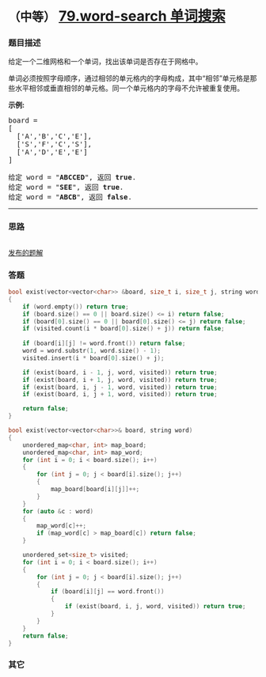 # `（中等）`  [79.word-search 单词搜索](https://leetcode-cn.com/problems/word-search/)

### 题目描述
<p>给定一个二维网格和一个单词，找出该单词是否存在于网格中。</p>

<p>单词必须按照字母顺序，通过相邻的单元格内的字母构成，其中“相邻”单元格是那些水平相邻或垂直相邻的单元格。同一个单元格内的字母不允许被重复使用。</p>

<p><strong>示例:</strong></p>

<pre>board =
[
  ['A','B','C','E'],
  ['S','F','C','S'],
  ['A','D','E','E']
]

给定 word = "<strong>ABCCED</strong>", 返回 <strong>true</strong>.
给定 word = "<strong>SEE</strong>", 返回 <strong>true</strong>.
给定 word = "<strong>ABCB</strong>", 返回 <strong>false</strong>.</pre>


---
### 思路
```
```

[发布的题解](https://leetcode-cn.com/problems/word-search/solution/79-by-ikaruga/)

### 答题
``` C++
bool exist(vector<vector<char>> &board, size_t i, size_t j, string word, unordered_set<size_t> visited)
{
	if (word.empty()) return true;
	if (board.size() == 0 || board.size() <= i) return false;
	if (board[0].size() == 0 || board[0].size() <= j) return false;
	if (visited.count(i * board[0].size() + j)) return false;
	
	if (board[i][j] != word.front()) return false;
	word = word.substr(1, word.size() - 1);
	visited.insert(i * board[0].size() + j);

	if (exist(board, i - 1, j, word, visited)) return true;
	if (exist(board, i + 1, j, word, visited)) return true;
	if (exist(board, i, j - 1, word, visited)) return true;
	if (exist(board, i, j + 1, word, visited)) return true;

	return false;
}

bool exist(vector<vector<char>>& board, string word) 
{
	unordered_map<char, int> map_board;
	unordered_map<char, int> map_word;
	for (int i = 0; i < board.size(); i++)
	{
		for (int j = 0; j < board[i].size(); j++)
		{
			map_board[board[i][j]]++;
		}
	}
	for (auto &c : word)
	{
		map_word[c]++;
		if (map_word[c] > map_board[c]) return false;
	}

	unordered_set<size_t> visited;
	for (int i = 0; i < board.size(); i++)
	{
		for (int j = 0; j < board[i].size(); j++)
		{
			if (board[i][j] == word.front())
			{
				if (exist(board, i, j, word, visited)) return true;
			}
		}
	}
	return false;
}
```

### 其它
``` C++
```

